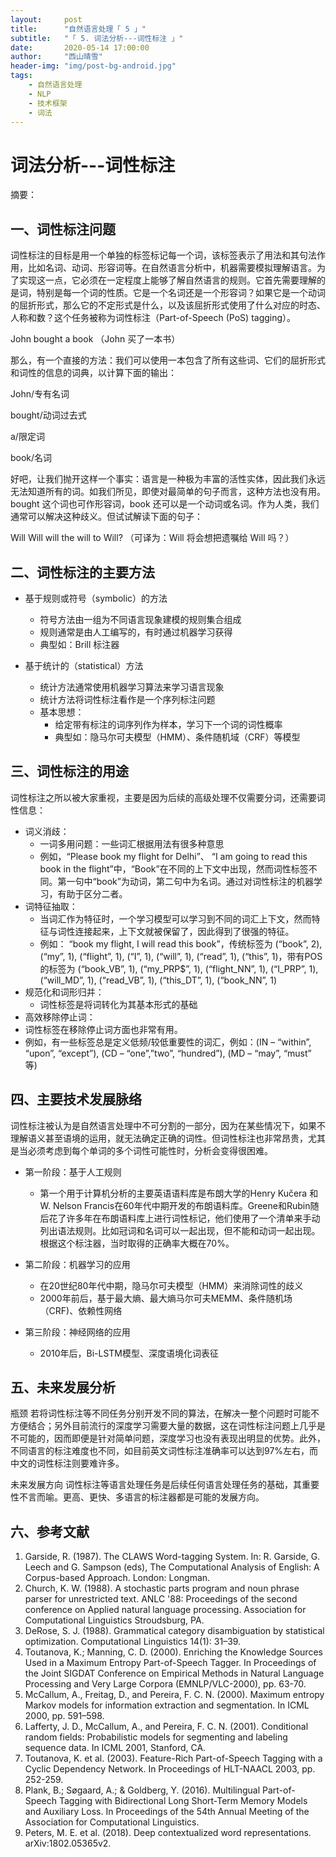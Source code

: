 ```yaml
---
layout:     post
title:      "自然语言处理「 5 」"
subtitle:   "「 5. 词法分析---词性标注 」"
date:       2020-05-14 17:00:00
author:     "西山晴雪"
header-img: "img/post-bg-android.jpg"
tags:
    - 自然语言处理
    - NLP
    - 技术框架
    - 词法 
---
```


# 词法分析---词性标注

摘要：



## 一、词性标注问题

​		词性标注的目标是用一个单独的标签标记每一个词，该标签表示了用法和其句法作用，比如名词、动词、形容词等。在自然语言分析中，机器需要模拟理解语言。为了实现这一点，它必须在一定程度上能够了解自然语言的规则。它首先需要理解的是词，特别是每一个词的性质。它是一个名词还是一个形容词？如果它是一个动词的屈折形式，那么它的不定形式是什么，以及该屈折形式使用了什么对应的时态、人称和数？这个任务被称为词性标注（Part-of-Speech (PoS) tagging）。

John bought a book （John 买了一本书）

那么，有一个直接的方法：我们可以使用一本包含了所有这些词、它们的屈折形式和词性的信息的词典，以计算下面的输出：

John/专有名词

bought/动词过去式

a/限定词

book/名词

好吧，让我们抛开这样一个事实：语言是一种极为丰富的活性实体，因此我们永远无法知道所有的词。如我们所见，即使对最简单的句子而言，这种方法也没有用。bought 这个词也可作形容词，book 还可以是一个动词或名词。作为人类，我们通常可以解决这种歧义。但试试解读下面的句子：

Will Will will the will to Will? （可译为：Will 将会想把遗嘱给 Will 吗？）

## 二、词性标注的主要方法

- 基于规则或符号（symbolic）的方法
  - 符号方法由一组为不同语言现象建模的规则集合组成
  - 规则通常是由人工编写的，有时通过机器学习获得
  - 典型如：Brill 标注器

- 基于统计的（statistical）方法
  - 统计方法通常使用机器学习算法来学习语言现象
  - 统计方法将词性标注看作是一个序列标注问题
  - 基本思想：
    - 给定带有标注的词序列作为样本，学习下一个词的词性概率
    - 典型如：隐马尔可夫模型（HMM）、条件随机域（CRF）等模型

## 三、词性标注的用途

​	词性标注之所以被大家重视，主要是因为后续的高级处理不仅需要分词，还需要词性信息：

- 词义消歧：
  - 一词多用问题：一些词汇根据用法有很多种意思
  - 例如，“Please book my flight for Delhi”、 “I am going to read this book in the flight”中，“Book”在不同的上下文中出现，然而词性标签不同。第一句中“book”为动词，第二句中为名词。通过对词性标注的机器学习，有助于区分二者。
- 词特征抽取：
  - 当词汇作为特征时，一个学习模型可以学习到不同的词汇上下文，然而特征与词性连接起来，上下文就被保留了，因此得到了很强的特征。
  - 例如： “book my flight, I will read this book”，传统标签为 (“book”, 2), (“my”, 1), (“flight”, 1), (“I”, 1), (“will”, 1), (“read”, 1), (“this”, 1)，带有POS的标签为 (“book_VB”, 1), (“my_PRP$”, 1), (“flight_NN”, 1), (“I_PRP”, 1), (“will_MD”, 1), (“read_VB”, 1), (“this_DT”, 1), (“book_NN”, 1)
- 规范化和词形归并：
  - 词性标签是将词转化为其基本形式的基础
-  高效移除停止词：
  - 词性标签在移除停止词方面也非常有用。
  - 例如，有一些标签总是定义低频/较低重要性的词汇，例如：(IN – “within”, “upon”, “except”), (CD – “one”,”two”, “hundred”), (MD – “may”, “must” 等)

## 四、主要技术发展脉络

​		词性标注被认为是自然语言处理中不可分割的一部分，因为在某些情况下，如果不理解语义甚至语境的运用，就无法确定正确的词性。但词性标注也非常昂贵，尤其是当必须考虑到每个单词的多个词性可能性时，分析会变得很困难。

- 第一阶段：基于人工规则
  - 第一个用于计算机分析的主要英语语料库是布朗大学的Henry Kučera 和W. Nelson Francis在60年代中期开发的布朗语料库。Greene和Rubin随后花了许多年在布朗语料库上进行词性标记，他们使用了一个清单来手动列出语法规则。比如冠词和名词可以一起出现，但不能和动词一起出现。根据这个标注器，当时取得的正确率大概在70%。

- 第二阶段：机器学习的应用
  - 在20世纪80年代中期，隐马尔可夫模型（HMM）来消除词性的歧义
  - 2000年前后，基于最大熵、最大熵马尔可夫MEMM、条件随机场（CRF)、依赖性网络

- 第三阶段：神经网络的应用

  - 2010年后，Bi-LSTM模型、深度语境化词表征



## 五、未来发展分析

瓶颈
若将词性标注等不同任务分别开发不同的算法，在解决一整个问题时可能不方便结合；另外目前流行的深度学习需要大量的数据，这在词性标注问题上几乎是不可能的，因而即便是针对简单问题，深度学习也没有表现出明显的优势。此外，不同语言的标注难度也不同，如目前英文词性标注准确率可以达到97%左右，而中文的词性标注则要难许多。

未来发展方向
词性标注等语言处理任务是后续任何语言处理任务的基础，其重要性不言而喻。更高、更快、多语言的标注器都是可能的发展方向。

## 六、参考文献

1. Garside, R. (1987). The CLAWS Word-tagging System. In: R. Garside, G. Leech and G. Sampson (eds), The Computational Analysis of English: A Corpus-based Approach. London: Longman.
2. Church, K. W. (1988). A stochastic parts program and noun phrase parser for unrestricted text. ANLC '88: Proceedings of the second conference on Applied natural language processing. Association for Computational Linguistics Stroudsburg, PA.
3. DeRose, S. J. (1988). Grammatical category disambiguation by statistical optimization. Computational Linguistics 14(1): 31–39.
4. Toutanova, K.; Manning, C. D. (2000). Enriching the Knowledge Sources Used in a Maximum Entropy Part-of-Speech Tagger. In Proceedings of the Joint SIGDAT Conference on Empirical Methods in Natural Language Processing and Very Large Corpora (EMNLP/VLC-2000), pp. 63-70.
5. McCallum, A., Freitag, D., and Pereira, F. C. N. (2000). Maximum entropy Markov models for information extraction and segmentation. In ICML 2000, pp. 591–598.
6. Lafferty, J. D., McCallum, A., and Pereira, F. C. N. (2001). Conditional random fields: Probabilistic models for segmenting and labeling sequence data. In ICML 2001, Stanford, CA.
7. Toutanova, K. et al. (2003). Feature-Rich Part-of-Speech Tagging with a Cyclic Dependency Network. In Proceedings of HLT-NAACL 2003, pp. 252-259.
8. Plank, B.; Søgaard, A.; & Goldberg, Y. (2016). Multilingual Part-of-Speech Tagging with Bidirectional Long Short-Term Memory Models and Auxiliary Loss. In Proceedings of the 54th Annual Meeting of the Association for Computational Linguistics.
9. Peters, M. E. et al. (2018). Deep contextualized word representations. arXiv:1802.05365v2.